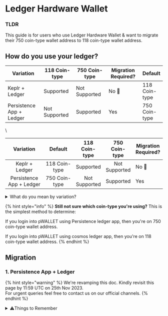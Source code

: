 # Ledger Hardware Wallet

### TLDR

This guide is for users who use Ledger Hardware Wallet & want to migrate their 750 coin-type wallet address to 118 coin-type wallet address.

## How do you use your ledger?



<table data-header-hidden><thead><tr><th width="174">Variation</th><th width="146">118 Coin-type</th><th width="152">750 Coin-type</th><th width="188">Migration Required?</th><th data-hidden>Default</th></tr></thead><tbody><tr><td>Keplr + Ledger</td><td>Supported</td><td>Not Supported</td><td>No 🎉</td><td>118 Coin-type</td></tr><tr><td>Persistence App + Ledger</td><td>Not Supported</td><td>Supported</td><td>Yes</td><td>750 Coin-type</td></tr></tbody></table>

\


<table><thead><tr><th width="156" align="center">Variation</th><th width="152" align="center">Default</th><th data-hidden align="center">118 Coin-type</th><th data-hidden align="center">750 Coin-type</th><th data-hidden>Migration Required?</th></tr></thead><tbody><tr><td align="center">Keplr + Ledger</td><td align="center">118 Coin-type</td><td align="center">Supported</td><td align="center">Not Supported</td><td>No 🎉</td></tr><tr><td align="center">Persistence App + Ledger</td><td align="center">750 Coin-type</td><td align="center">Not Supported</td><td align="center">Supported</td><td>Yes</td></tr></tbody></table>

<details>

<summary>What do you mean by variation? </summary>

1. Keplr + Ledger

Keplr by default only support 118 coin-type address derivation path for all the addresses generated through keplr since the beginning. Hence if you have always used keplr for your persistence address then you **don't** need wallet migration.&#x20;

2. Persistence App (pWallet) + Ledger

pWALLET by default only support 750 coin-type address derivation path for all the addresses generated through pWALLET since the beginning. Hence if you have always used keplr for your persistence address then you need wallet migration. \
**Note:** As pWALLET only supports 750 coin-type derivation path, so in this migration you'll have to add your ledger wallet in keplr. Steps are mentioned in the next steps.

</details>

{% hint style="info" %}
**Still not sure which coin-type you're using?** This is the simplest method to determine:

If you login into pWALLET using Persistence ledger app, then you're on 750 coin-type wallet address.&#x20;

If you login into pWALLET using cosmos ledger app, then you're on 118 coin-type wallet address.
{% endhint %}

## Migration

### 1. Persistence App + Ledger

{% hint style="warning" %}
We're revamping this doc. Kindly revisit this page by 11:59 UTC on 25th Nov 2023. \
For urgent queries feel free to contact us on our official channels.&#x20;
{% endhint %}

<details>

<summary>⚠️Things to Remember</summary>

1. No one from the persistence team will contact you to help you migrate your tokens.&#x20;
2. Never share your seed with anyone.&#x20;
3. Always make sure that you are using the correct and SSL enabled URL.
4. The only way to contact persistence team is by messaging on the verified [Peristence community chat on Telegram](https://t.me/PersistenceOneChat).&#x20;

</details>
